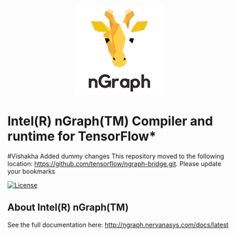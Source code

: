 
<p align="center">
  <img src="images/ngraph-logo.png">
</p>

# Intel(R) nGraph(TM) Compiler and runtime for TensorFlow*
#Vishakha Added dummy changes
This repository moved to the following location: https://github.com/tensorflow/ngraph-bridge.git. Please update your bookmarks 


[![License](https://img.shields.io/badge/License-Apache%202.0-blue.svg)](https://github.com/NervanaSystems/ngraph-tf/blob/master/LICENSE) 

## About Intel(R) nGraph(TM)

See the full documentation here:  <http://ngraph.nervanasys.com/docs/latest>

